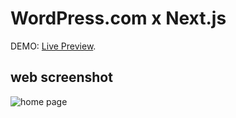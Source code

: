 # WordPress.com x Next.js

DEMO: [Live Preview](https://scentier.github.io/wordpress.com-nextjs/).

## web screenshot

![home page](./public/web_capture.jpeg)

